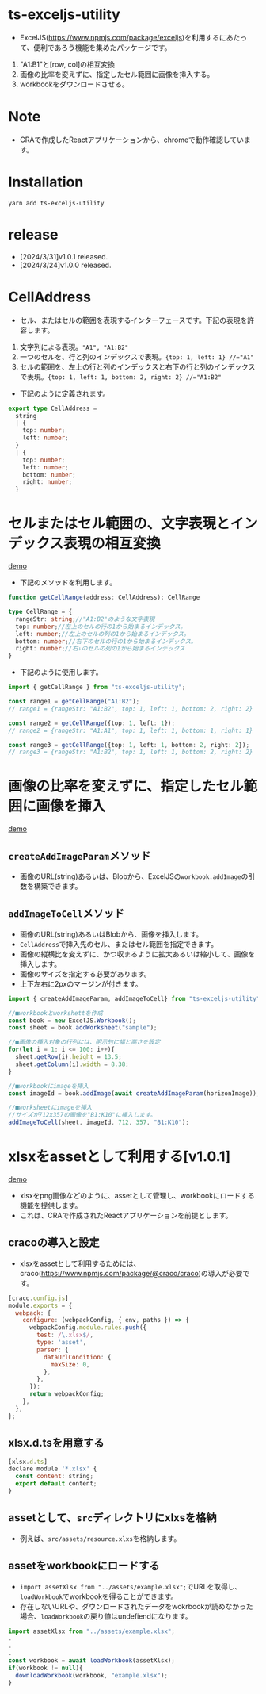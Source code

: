 # ts-exceljs-utility
* ExcelJS(https://www.npmjs.com/package/exceljs)を利用するにあたって、便利であろう機能を集めたパッケージです。
1. "A1:B1"と[row, col]の相互変換
1. 画像の比率を変えずに、指定したセル範囲に画像を挿入する。
1. workbookをダウンロードさせる。

# Note
* CRAで作成したReactアプリケーションから、chromeで動作確認しています。

# Installation
```shell
yarn add ts-exceljs-utility
```

# release
* [2024/3/31]v1.0.1 released.
* [2024/3/24]v1.0.0 released.

# CellAddress
* セル、またはセルの範囲を表現するインターフェースです。下記の表現を許容します。
1. 文字列による表現。```"A1", "A1:B2"```
2. 一つのセルを、行と列のインデックスで表現。```{top: 1, left: 1} //="A1"```
3. セルの範囲を、左上の行と列のインデックスと右下の行と列のインデックスで表現。```{top: 1, left: 1, bottom: 2, right: 2} //="A1:B2"```
* 下記のように定義されます。
``` typescript
export type CellAddress = 
  string 
  | {
    top: number;
    left: number;
  } 
  | {   
    top: number;
    left: number;
    bottom: number;
    right: number;
  }
```

# セルまたはセル範囲の、文字表現とインデックス表現の相互変換
<a href="https://app.archive-gp.com/ts-exceljs-utility/example1">demo</a>
* 下記のメソッドを利用します。
```typescript
function getCellRange(address: CellAddress): CellRange

type CellRange = {
  rangeStr: string;//"A1:B2"のような文字表現
  top: number;//左上のセルの行の1から始まるインデックス。
  left: number;//左上のセルの列の1から始まるインデックス。
  bottom: number;//右下のセルの行の1から始まるインデックス。
  right: number;//右↓のセルの列の1から始まるインデックス
}
```
* 下記のように使用します。
``` typescript
import { getCellRange } from "ts-exceljs-utility";

const range1 = getCellRange("A1:B2");
// range1 = {rangeStr: "A1:B2", top: 1, left: 1, bottom: 2, right: 2}

const range2 = getCellRange({top: 1, left: 1});
// range2 = {rangeStr: "A1:A1", top: 1, left: 1, bottom: 1, right: 1}

const range3 = getCellRange({top: 1, left: 1, bottom: 2, right: 2});
// range3 = {rangeStr: "A1:B2", top: 1, left: 1, bottom: 2, right: 2}
```

# 画像の比率を変えずに、指定したセル範囲に画像を挿入
<a href="https://app.archive-gp.com/ts-exceljs-utility/example2">demo</a>

## ```createAddImageParam```メソッド
* 画像のURL(string)あるいは、Blobから、ExcelJSの```workbook.addImage```の引数を構築できます。
## ```addImageToCell```メソッド
* 画像のURL(string)あるいはBlobから、画像を挿入します。
* ```CellAddress```で挿入先のセル、またはセル範囲を指定できます。
* 画像の縦横比を変えずに、かつ収まるように拡大あるいは縮小して、画像を挿入します。
* 画像のサイズを指定する必要があります。
* 上下左右に2pxのマージンが付きます。

```typescript
import { createAddImageParam, addImageToCell} from "ts-exceljs-utility";

//■workbookとworkshettを作成
const book = new ExcelJS.Workbook();
const sheet = book.addWorksheet("sample");

//■画像の挿入対象の行列には、明示的に幅と高さを設定
for(let i = 1; i <= 100; i++){
  sheet.getRow(i).height = 13.5;
  sheet.getColumn(i).width = 8.38;
}

//■workbookにimageを挿入
const imageId = book.addImage(await createAddImageParam(horizonImage));

//■worksheetにimageを挿入
//サイズが712x357の画像を"B1:K10"に挿入します。
addImageToCell(sheet, imageId, 712, 357, "B1:K10");

```

# xlsxをassetとして利用する[v1.0.1]
<a href="https://app.archive-gp.com/ts-exceljs-utility/example3">demo</a>
* xlsxをpng画像などのように、assetとして管理し、workbookにロードする機能を提供します。
* これは、CRAで作成されたReactアプリケーションを前提とします。

## cracoの導入と設定
* xlsxをassetとして利用するためには、craco(https://www.npmjs.com/package/@craco/craco)の導入が必要です。
```javascript
[craco.config.js]
module.exports = {
  webpack: {
    configure: (webpackConfig, { env, paths }) => {
      webpackConfig.module.rules.push({
        test: /\.xlsx$/,
        type: 'asset',
        parser: {
          dataUrlCondition: {
            maxSize: 0,
          },
        },
      });
      return webpackConfig;
    },
  },
};
```
## xlsx.d.tsを用意する
```javascript
[xlsx.d.ts]
declare module '*.xlsx' {
  const content: string; 
  export default content;
}
```

## assetとして、```src```ディレクトリにxlxsを格納
* 例えば、```src/assets/resource.xlxs```を格納します。

## assetをworkbookにロードする
* ```import assetXlsx from "../assets/example.xlsx";```でURLを取得し、```loadWorkbook```でworkbookを得ることができます。
* 存在しないURLや、ダウンロードされたデータをwokrbookが読めなかった場合、```loadWorkbook```の戻り値はundefiendになります。
```typescript
import assetXlsx from "../assets/example.xlsx";
.
.
.
const workbook = await loadWorkbook(assetXlsx);
if(workbook != null){
  downloadWorkbook(workbook, "example.xlsx");
}
```


